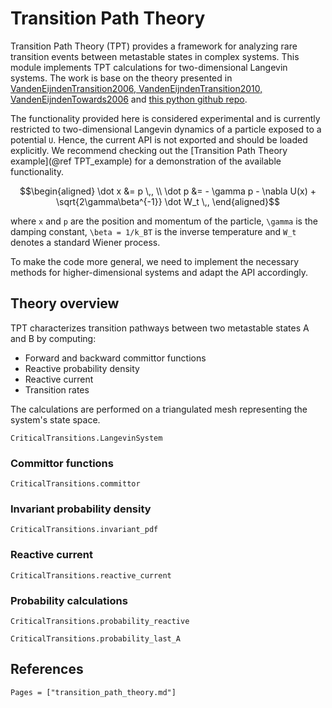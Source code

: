 # Transition Path Theory

Transition Path Theory (TPT) provides a framework for analyzing rare transition events between metastable states in complex systems. This module implements TPT calculations for two-dimensional Langevin systems. The work is base on the theory presented in [VandenEijndenTransition2006, VandenEijndenTransition2010, VandenEijndenTowards2006](@cite) and [this python github repo](https://github.com/mar1akc/transition_path_theory_FEM_distmesh).

The functionality provided here is considered experimental and is currently restricted to two-dimensional Langevin dynamics of a particle exposed to a potential ``U``. Hence, the current API is not exported and should be loaded explicitly. We recommend checking out the [Transition Path Theory example](@ref TPT_example) for a demonstration of the available functionality.

```math
\begin{aligned}
\dot x &= p \,, \\
\dot p &= - \gamma p - \nabla U(x) + \sqrt{2\gamma\beta^{-1}} \dot W_t \,,
\end{aligned}
```
where ``x`` and ``p`` are the position and momentum of the particle, ``\gamma`` is the damping constant, ``\beta = 1/k_BT`` is the inverse temperature and ``W_t`` denotes a standard Wiener process.

To make the code more general, we need to implement the necessary methods for higher-dimensional systems and adapt the API accordingly. 

## Theory overview

TPT characterizes transition pathways between two metastable states A and B by computing:

- Forward and backward committor functions
- Reactive probability density
- Reactive current
- Transition rates

The calculations are performed on a triangulated mesh representing the system's state space.

```@docs
CriticalTransitions.LangevinSystem
```

### Committor functions

```@docs
CriticalTransitions.committor
```

### Invariant probability density

```@docs
CriticalTransitions.invariant_pdf
```

### Reactive current

```docs
CriticalTransitions.reactive_current
```

### Probability calculations

```@docs
CriticalTransitions.probability_reactive
```

```@docs
CriticalTransitions.probability_last_A
```

## References

```@bibliography
Pages = ["transition_path_theory.md"]
```